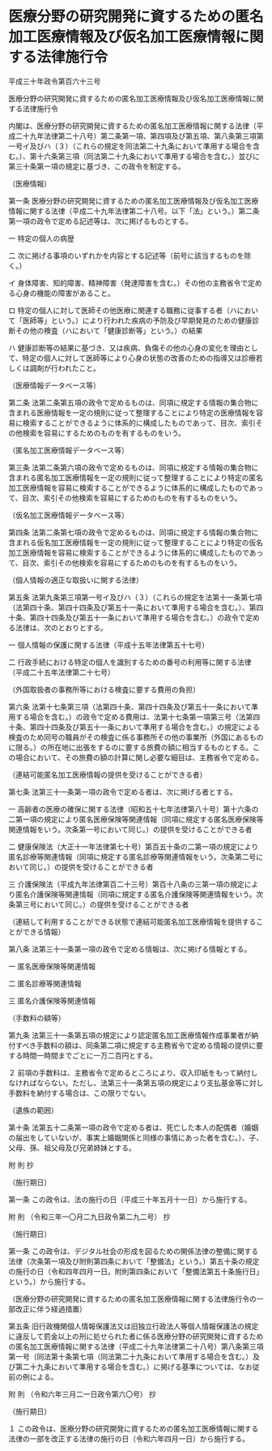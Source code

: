 # 医療分野の研究開発に資するための匿名加工医療情報及び仮名加工医療情報に関する法律施行令

平成三十年政令第百六十三号

医療分野の研究開発に資するための匿名加工医療情報及び仮名加工医療情報に関する法律施行令

内閣は、医療分野の研究開発に資するための匿名加工医療情報に関する法律（平成二十九年法律第二十八号）第二条第一項、第四項及び第五項、第八条第三項第一号イ及びハ（３）（これらの規定を同法第二十九条において準用する場合を含む。）、第十六条第三項（同法第二十九条において準用する場合を含む。）並びに第三十条第一項の規定に基づき、この政令を制定する。

（医療情報）

第一条 医療分野の研究開発に資するための匿名加工医療情報及び仮名加工医療情報に関する法律（平成二十九年法律第二十八号。以下「法」という。）第二条第一項の政令で定める記述等は、次に掲げるものとする。

一 特定の個人の病歴

二 次に掲げる事項のいずれかを内容とする記述等（前号に該当するものを除く。）

イ 身体障害、知的障害、精神障害（発達障害を含む。）その他の主務省令で定める心身の機能の障害があること。

ロ 特定の個人に対して医師その他医療に関連する職務に従事する者（ハにおいて「医師等」という。）により行われた疾病の予防及び早期発見のための健康診断その他の検査（ハにおいて「健康診断等」という。）の結果

ハ 健康診断等の結果に基づき、又は疾病、負傷その他の心身の変化を理由として、特定の個人に対して医師等により心身の状態の改善のための指導又は診療若しくは調剤が行われたこと。

（医療情報データベース等）

第二条 法第二条第五項の政令で定めるものは、同項に規定する情報の集合物に含まれる医療情報を一定の規則に従って整理することにより特定の医療情報を容易に検索することができるように体系的に構成したものであって、目次、索引その他検索を容易にするためのものを有するものをいう。

（匿名加工医療情報データベース等）

第三条 法第二条第六項の政令で定めるものは、同項に規定する情報の集合物に含まれる匿名加工医療情報を一定の規則に従って整理することにより特定の匿名加工医療情報を容易に検索することができるように体系的に構成したものであって、目次、索引その他検索を容易にするためのものを有するものをいう。

（仮名加工医療情報データベース等）

第四条 法第二条第七項の政令で定めるものは、同項に規定する情報の集合物に含まれる仮名加工医療情報を一定の規則に従って整理することにより特定の仮名加工医療情報を容易に検索することができるように体系的に構成したものであって、目次、索引その他検索を容易にするためのものを有するものをいう。

（個人情報の適正な取扱いに関する法律）

第五条 法第九条第三項第一号イ及びハ（３）（これらの規定を法第十一条第七項（法第四十条、第四十四条及び第五十一条において準用する場合を含む。）、第四十条、第四十四条及び第五十一条において準用する場合を含む。）の政令で定める法律は、次のとおりとする。

一 個人情報の保護に関する法律（平成十五年法律第五十七号）

二 行政手続における特定の個人を識別するための番号の利用等に関する法律（平成二十五年法律第二十七号）

（外国取扱者の事務所等における検査に要する費用の負担）

第六条 法第十七条第三項（法第四十条、第四十四条及び第五十一条において準用する場合を含む。）の政令で定める費用は、法第十七条第一項第三号（法第四十条、第四十四条及び第五十一条において準用する場合を含む。）の規定による検査のため同号の職員がその検査に係る事務所その他の事業所（外国にあるものに限る。）の所在地に出張をするのに要する旅費の額に相当するものとする。この場合において、その旅費の額の計算に関し必要な細目は、主務省令で定める。

（連結可能匿名加工医療情報の提供を受けることができる者）

第七条 法第三十一条第一項の政令で定める者は、次に掲げる者とする。

一 高齢者の医療の確保に関する法律（昭和五十七年法律第八十号）第十六条の二第一項の規定により匿名医療保険等関連情報（同項に規定する匿名医療保険等関連情報をいう。次条第一号において同じ。）の提供を受けることができる者

二 健康保険法（大正十一年法律第七十号）第百五十条の二第一項の規定により匿名診療等関連情報（同項に規定する匿名診療等関連情報をいう。次条第二号において同じ。）の提供を受けることができる者

三 介護保険法（平成九年法律第百二十三号）第百十八条の三第一項の規定により匿名介護保険等関連情報（同項に規定する匿名介護保険等関連情報をいう。次条第三号において同じ。）の提供を受けることができる者

（連結して利用することができる状態で連結可能匿名加工医療情報を提供することができる情報）

第八条 法第三十一条第一項の政令で定める情報は、次に掲げる情報とする。

一 匿名医療保険等関連情報

二 匿名診療等関連情報

三 匿名介護保険等関連情報

（手数料の額等）

第九条 法第三十一条第五項の規定により認定匿名加工医療情報作成事業者が納付すべき手数料の額は、同条第二項に規定する主務省令で定める情報の提供に要する時間一時間までごとに一万二百円とする。

２ 前項の手数料は、主務省令で定めるところにより、収入印紙をもって納付しなければならない。ただし、法第三十一条第五項の規定により支払基金等に対し手数料を納付する場合は、この限りでない。

（遺族の範囲）

第十条 法第五十二条第一項の政令で定める者は、死亡した本人の配偶者（婚姻の届出をしていないが、事実上婚姻関係と同様の事情にあった者を含む。）、子、父母、孫、祖父母及び兄弟姉妹とする。

附 則 抄

（施行期日）

第一条 この政令は、法の施行の日（平成三十年五月十一日）から施行する。

附 則 （令和三年一〇月二九日政令第二九二号） 抄

（施行期日）

第一条 この政令は、デジタル社会の形成を図るための関係法律の整備に関する法律（次条第一項及び附則第四条において「整備法」という。）第五十条の規定の施行の日（令和四年四月一日。附則第四条において「整備法第五十条施行日」という。）から施行する。

（医療分野の研究開発に資するための匿名加工医療情報に関する法律施行令の一部改正に伴う経過措置）

第五条 旧行政機関個人情報保護法又は旧独立行政法人等個人情報保護法の規定に違反して罰金以上の刑に処せられた者に係る医療分野の研究開発に資するための匿名加工医療情報に関する法律（平成二十九年法律第二十八号）第八条第三項第一号（同法第十条第七項（同法第二十九条において準用する場合を含む。）及び第二十九条において準用する場合を含む。）に掲げる基準については、なお従前の例による。

附 則 （令和六年三月二一日政令第六〇号） 抄

（施行期日）

１ この政令は、医療分野の研究開発に資するための匿名加工医療情報に関する法律の一部を改正する法律の施行の日（令和六年四月一日）から施行する。
